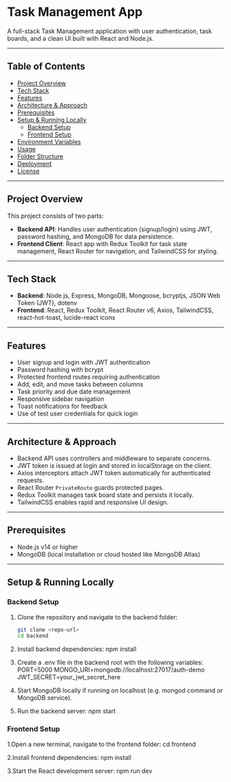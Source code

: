 # Task Management App

A full-stack Task Management application with user authentication, task boards, and a clean UI built with React and Node.js.

---

## Table of Contents

- [Project Overview](#project-overview)  
- [Tech Stack](#tech-stack)  
- [Features](#features)  
- [Architecture & Approach](#architecture--approach)  
- [Prerequisites](#prerequisites)  
- [Setup & Running Locally](#setup--running-locally)  
  - [Backend Setup](#backend-setup)  
  - [Frontend Setup](#frontend-setup)  
- [Environment Variables](#environment-variables)  
- [Usage](#usage)  
- [Folder Structure](#folder-structure)  
- [Deployment](#deployment)  
- [License](#license)  

---

## Project Overview

This project consists of two parts:

- **Backend API**: Handles user authentication (signup/login) using JWT, password hashing, and MongoDB for data persistence.
- **Frontend Client**: React app with Redux Toolkit for task state management, React Router for navigation, and TailwindCSS for styling.

---

## Tech Stack

- **Backend**: Node.js, Express, MongoDB, Mongoose, bcryptjs, JSON Web Token (JWT), dotenv  
- **Frontend**: React, Redux Toolkit, React Router v6, Axios, TailwindCSS, react-hot-toast, lucide-react icons  

---

## Features

- User signup and login with JWT authentication  
- Password hashing with bcrypt  
- Protected frontend routes requiring authentication  
- Add, edit, and move tasks between columns  
- Task priority and due date management  
- Responsive sidebar navigation  
- Toast notifications for feedback  
- Use of test user credentials for quick login  

---

## Architecture & Approach

- Backend API uses controllers and middleware to separate concerns.  
- JWT token is issued at login and stored in localStorage on the client.  
- Axios interceptors attach JWT token automatically for authenticated requests.  
- React Router `PrivateRoute` guards protected pages.  
- Redux Toolkit manages task board state and persists it locally.  
- TailwindCSS enables rapid and responsive UI design.  

---

## Prerequisites

- Node.js v14 or higher  
- MongoDB (local installation or cloud hosted like MongoDB Atlas)  

---

## Setup & Running Locally

### Backend Setup

1. Clone the repository and navigate to the backend folder:

   ```bash
   git clone <repo-url>
   cd backend

2. Install backend dependencies:
npm install

3. Create a .env file in the backend root with the following variables:
PORT=5000
MONGO_URI=mongodb://localhost:27017/auth-demo
JWT_SECRET=your_jwt_secret_here

4. Start MongoDB locally if running on localhost (e.g. mongod command or MongoDB service).

5. Run the backend server:
npm start


### Frontend Setup

1.Open a new terminal, navigate to the frontend folder:
cd frontend


2.Install frontend dependencies:
npm install


3.Start the React development server:
npm run dev
